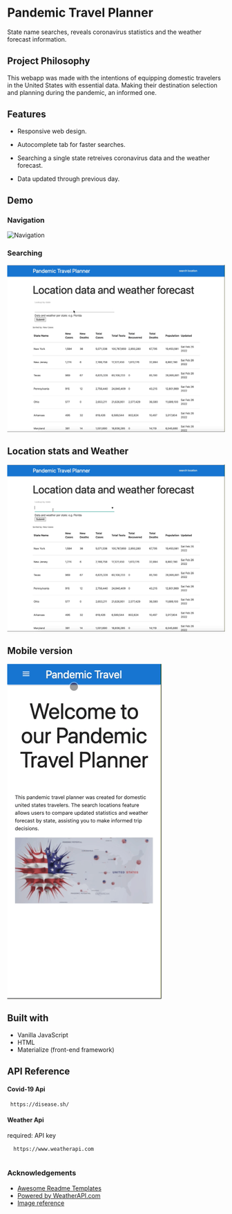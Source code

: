 
# Pandemic Travel Planner 

State name searches, reveals coronavirus statistics and the weather forecast information. 

## Project Philosophy

This webapp was made with the intentions of equipping domestic travelers in the United States with essential data. Making their destination selection and planning during the pandemic, an informed one. 

## Features

- Responsive web design.

- Autocomplete tab for faster searches.

- Searching a single state retreives coronavirus data and the weather forecast.

- Data updated through previous day.

## Demo

### Navigation
![Navigation](img/step1.gif)


### Searching
![Searching](img/step2.gif)


## Location stats and Weather
![Location stats and Weather](img/step3.gif)


## Mobile version
![Location stats and Weather](img/mobile.gif)


## Built with

- Vanilla JavaScript 
- HTML
- Materialize (front-end framework)


## API Reference

#### Covid-19 Api

```http
 https://disease.sh/
```

#### Weather Api 
required: API key 

```http
  https://www.weatherapi.com
  
```


### Acknowledgements

 - [Awesome Readme Templates](https://awesomeopensource.com/project/elangosundar/awesome-README-templates)
 - [Powered by WeatherAPI.com](https://www.weatherapi.com/docs/)
 - [Image reference](https://www.13newsnow.com/article/news/health/coronavirus/cdc-avoid-travel-puerto-rico-guam-switzerland/507-7a51f2fd-0bff-4ac0-913c-3837a83cb56d)
 







